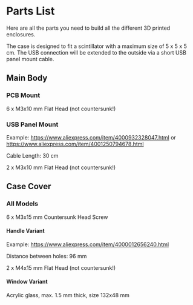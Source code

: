 # Parts List

Here are all the parts you need to build all the different 3D printed enclosures.

The case is designed to fit a scintillator with a maximum size of 5 x 5 x 5 cm. The USB connection will be extended to the outside via a short USB panel mount cable.

## Main Body

### PCB Mount

6 x M3x10 mm Flat Head (not countersunk!)

### USB Panel Mount

Example: https://www.aliexpress.com/item/4000932328047.html or https://www.aliexpress.com/item/4001250794678.html

Cable Length: 30 cm

2 x M3x10 mm Flat Head (not countersunk!)

## Case Cover

### All Models

6 x M3x15 mm Countersunk Head Screw

#### Handle Variant

Example: https://www.aliexpress.com/item/4000012656240.html

Distance between holes: 96 mm

2 x M4x15 mm Flat Head (not countersunk!)

#### Window Variant

Acrylic glass, max. 1.5 mm thick, size 132x48 mm
